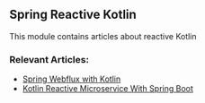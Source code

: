 ## Spring Reactive Kotlin

This module contains articles about reactive Kotlin

### Relevant Articles:
- [Spring Webflux with Kotlin](https://www.baeldung.com/spring-webflux-kotlin)
- [Kotlin Reactive Microservice With Spring Boot](https://www.baeldung.com/spring-boot-kotlin-reactive-microservice)
